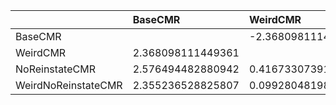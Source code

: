 |                     | BaseCMR           | WeirdCMR            | NoReinstateCMR       | WeirdNoReinstateCMR   |
|:--------------------|:------------------|:--------------------|:---------------------|:----------------------|
| BaseCMR             |                   | -2.368098111449361  | -2.576494482880942   | -2.355236528825807    |
| WeirdCMR            | 2.368098111449361 |                     | -0.4167330739134768  | -0.09928048198543314  |
| NoReinstateCMR      | 2.576494482880942 | 0.4167330739134768  |                      | 0.34556041820104244   |
| WeirdNoReinstateCMR | 2.355236528825807 | 0.09928048198543314 | -0.34556041820104244 |                       |